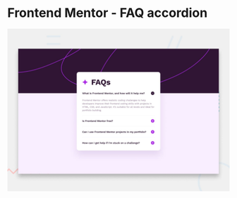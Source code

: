 # Frontend Mentor - FAQ accordion

![Design preview for the FAQ accordion coding challenge](preview.jpg)
